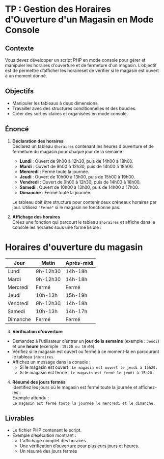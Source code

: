 # TP : Gestion des Horaires d'Ouverture d'un Magasin en Mode Console

## Contexte
Vous devez développer un script PHP en mode console pour gérer et manipuler les horaires d'ouverture et de fermeture d'un magasin. L’objectif est de permettre d’afficher les horaireset de vérifier si le magasin est ouvert à un moment donné.

## Objectifs
- Manipuler les tableaux à deux dimensions.
- Travailler avec des structures conditionnelles et des boucles.
- Créer des sorties claires et organisées en mode console.

## Énoncé
1. **Déclaration des horaires**  
   Déclarez un tableau `$horaires` contenant les heures d'ouverture et de fermeture du magasin pour chaque jour de la semaine :  
   - **Lundi** : Ouvert de 9h00 à 12h30, puis de 14h00 à 18h00.  
   - **Mardi** : Ouvert de 9h00 à 12h30, puis de 14h00 à 18h00.  
   - **Mercredi** : Fermé toute la journée.  
   - **Jeudi** : Ouvert de 10h00 à 13h00, puis de 15h00 à 19h00.  
   - **Vendredi** : Ouvert de 9h00 à 12h30, puis de 14h00 à 18h00.  
   - **Samedi** : Ouvert de 10h00 à 13h00, puis de 14h00 à 17h00.  
   - **Dimanche** : Fermé toute la journée.  
   
   Le tableau doit être structuré pour contenir deux créneaux horaires par jour. Utilisez `"Fermé"` si le magasin ne fonctionne pas.

2. **Affichage des horaires**  
   Créez une fonction qui parcourt le tableau `$horaires` et affiche dans la console les horaires sous une forme lisible :  

# Horaires d'ouverture du magasin

| Jour       | Matin       | Après-midi |
|------------|-------------|------------|
| Lundi      | 9h-12h30    | 14h-18h    |
| Mardi      | 9h-12h30    | 14h-18h    |
| Mercredi   | Fermé       | Fermé      |
| Jeudi      | 10h-13h     | 15h-19h    |
| Vendredi   | 9h-12h30    | 14h-18h    |
| Samedi     | 10h-13h     | 14h-17h    |
| Dimanche   | Fermé       | Fermé      |


3. **Vérification d'ouverture**  
- Demandez à l’utilisateur d’entrer un **jour de la semaine** (exemple : `Jeudi`) et une **heure** (exemple : `15:20 ou 16:00`).  
- Vérifiez si le magasin est ouvert ou fermé à ce moment-là en parcourant le tableau `$horaires`.  
- Affichez un message dans la console :  
  - Si le magasin est ouvert : `Le magasin est ouvert le jeudi à 15h20.`  
  - Si le magasin est fermé : `Le magasin est fermé le jeudi à 15h20.`

4. **Résumé des jours fermés**  
Identifiez les jours où le magasin est fermé toute la journée et affichez-les :  
Exemple attendu :  
`Le magasin est fermé toute la journée le mercredi et le dimanche.`


## Livrables
- Le fichier PHP contenant le script.
- Exemple d’exécution montrant :  
    - L’affichage complet des horaires.  
    - Une vérification d’ouverture pour plusieurs jours et heures.  
    - Un résumé des jours fermés


